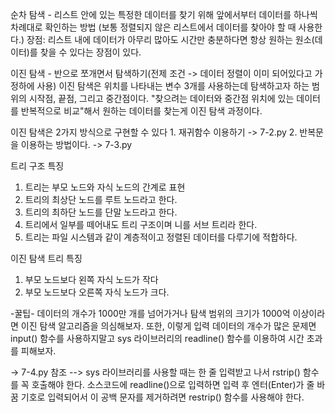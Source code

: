 순차 탐색 - 리스트 안에 있는 특정한 데이터를 찾기 위해 앞에서부터 데이터를 하나씩 차례대로 확인하는 방법 (보통 정렬되지 않은 리스트에서 데이터를 찾아야 할 때 사용한다.)
장점: 리스트 내에 데이터가 아무리 많아도 시간만 충분하다면 항상 원하는 원소(데이터)를 찾을 수 있다는 장점이 있다.

이진 탐색 - 반으로 쪼개면서 탐색하기(전제 조건 -> 데이터 정렬이 이미 되어있다고 가정하에 사용)
이진 탐색은 위치를 나타내는 변수 3개를 사용하는데 탐색하고자 하는 범위의 시작점, 끝점, 그리고 중간점이다. "찾으려는 데이터와 중간점 위치에 있는 데이터를 반복적으로 비교"해서 원하는 데이터를 찾는게 이진 탐색 과정이다.

이진 탐색은 2가지 방식으로 구현할 수 있다
    1. 재귀함수 이용하기            -> 7-2.py
    2. 반복문을 이용하는 방법이다.  -> 7-3.py

트리 구조 특징
1. 트리는 부모 노드와 자식 노드의 간계로 표현
2. 트리의 최상단 노드를 루트 노드라고 한다.
3. 트리의 최하단 노드를 단말 노드라고 한다.
4. 트리에서 일부를 떼어내도 트리 구조이며 니를 서브 트리라 한다.
5. 트리는 파일 시스템과 같이 계층적이고 정렬된 데이터를 다루기에 적합하다.

이진 탐색 트리 특징
1. 부모 노드보다 왼쪽 자식 노드가 작다
2. 부모 노드보다 오른쪽 자식 노드가 크다.

-꿀팁-
데이터의 개수가 1000만 개를 넘어가거나 탐색 범위의 크기가 1000억 이상이라면 이진 탐색 알고리즘을 의심해보자.
또한, 이렇게 입력 데이터의 개수가 많은 문제면 input() 함수를 사용하지말고 sys 라이브러리의 readline() 함수를 이용하여 시간 초과를 피해보자.

-> 7-4.py 참조
--> sys 라이브러리를 사용할 때는 한 줄 입력받고 나서 rstrip() 함수를 꼭 호출해야 한다. 소스코드에 readline()으로 입력하면 입력 후 엔터(Enter)가 줄 바꿈 기호로 입력되어서 이 공백 문자를 제거하려면 restrip() 함수를 사용해야 한다.

